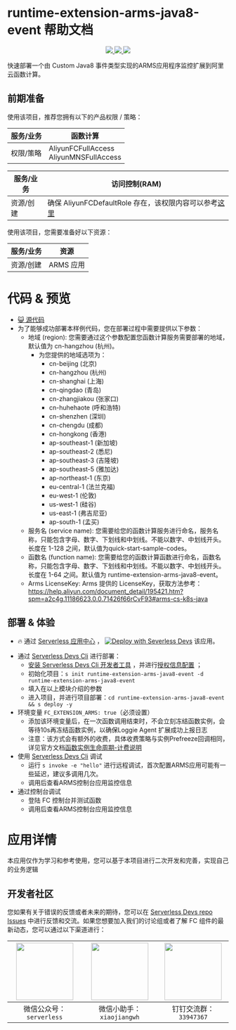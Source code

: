 # runtime-extension-arms-java8-event 帮助文档

<p align="center" class="flex justify-center">
    <a href="https://www.serverless-devs.com" class="ml-1">
    <img src="http://editor.devsapp.cn/icon?package=runtime-extension-arms-java8-event&type=packageType">
  </a>
  <a href="http://www.devsapp.cn/details.html?name=runtime-extension-arms-java8-event" class="ml-1">
    <img src="http://editor.devsapp.cn/icon?package=runtime-extension-arms-java8-event&type=packageVersion">
  </a>
  <a href="http://www.devsapp.cn/details.html?name=runtime-extension-arms-java8-event" class="ml-1">
    <img src="http://editor.devsapp.cn/icon?package=runtime-extension-arms-java8-event&type=packageDownload">
  </a>
</p>

<description>

快速部署一个由 Custom Java8 事件类型实现的ARMS应用程序监控扩展到阿里云函数计算。
</description>

## 前期准备
使用该项目，推荐您拥有以下的产品权限 / 策略：

| 服务/业务 | 函数计算 |     
| --- |  --- |   
| 权限/策略 | AliyunFCFullAccess <br> AliyunMNSFullAccess |

| 服务/业务 | 访问控制(RAM) |     
| --- |  --- |   
| 资源/创建 | 确保 AliyunFCDefaultRole 存在，该权限内容可以参考[这里](https://help.aliyun.com/document_detail/181589.html) |

使用该项目，您需要准备好以下资源：

| 服务/业务 | 资源 |     
| --- |  --- |   
| 资源/创建 | ARMS 应用 |

<codepre id="codepre">

# 代码 & 预览

- [ :smiley_cat:  源代码](https://github.com/devsapp/start-fc/blob/main/event-function/runtime-extension-arms)
- 为了能够成功部署本样例代码，您在部署过程中需要提供以下参数：
    - 地域 (region): 您需要通过这个参数配置您函数计算服务需要部署的地域，默认值为 cn-hangzhou (杭州)。
      - 为您提供的地域选项为：
        - cn-beijing (北京)
        - cn-hangzhou (杭州)
        - cn-shanghai (上海)
        - cn-qingdao (青岛)
        - cn-zhangjiakou (张家口)
        - cn-huhehaote (呼和浩特)
        - cn-shenzhen (深圳)
        - cn-chengdu (成都)
        - cn-hongkong (香港)
        - ap-southeast-1 (新加坡)
        - ap-southeast-2 (悉尼)
        - ap-southeast-3 (吉隆坡)
        - ap-southeast-5 (雅加达)
        - ap-northeast-1 (东京)
        - eu-central-1 (法兰克福)
        - eu-west-1 (伦敦)
        - us-west-1 (硅谷)
        - us-east-1 (弗吉尼亚)
        - ap-south-1 (孟买)
    - 服务名 (service name): 您需要给您的函数计算服务进行命名，服务名称，只能包含字母、数字、下划线和中划线。不能以数字、中划线开头。长度在 1-128 之间，默认值为quick-start-sample-codes。
    - 函数名 (function name): 您需要给您的函数计算函数进行命名，函数名称，只能包含字母、数字、下划线和中划线。不能以数字、中划线开头。长度在 1-64 之间。默认值为 runtime-extension-arms-java8-event。
    - Arms LicenseKey: Arms 提供的 LicenseKey，获取方法参考：https://help.aliyun.com/document_detail/195421.htm?spm=a2c4g.11186623.0.0.71426f66rCvF93#arms-cs-k8s-java

</codepre>

<deploy>

## 部署 & 体验

<appcenter>

-  :fire:  通过 [Serverless 应用中心](https://fcnext.console.aliyun.com/applications/create?template=runtime-extension-arms-java8-event) ，
[![Deploy with Severless Devs](https://img.alicdn.com/imgextra/i1/O1CN01w5RFbX1v45s8TIXPz_!!6000000006118-55-tps-95-28.svg)](https://fcnext.console.aliyun.com/applications/create?template=runtime-extension-arms-java8-event)  该应用。 

</appcenter>

- 通过 [Serverless Devs Cli](https://www.serverless-devs.com/serverless-devs/install) 进行部署：
  - [安装 Serverless Devs Cli 开发者工具](https://www.serverless-devs.com/serverless-devs/install) ，并进行[授权信息配置](https://www.serverless-devs.com/fc/config) ；
  - 初始化项目：`s init runtime-extension-arms-java8-event -d runtime-extension-arms-java8-event` 
  - 填入在以上模块介绍的参数
  - 进入项目，并进行项目部署：`cd runtime-extension-arms-java8-event && s deploy -y`
- 环境变量 `FC_EXTENSION_ARMS: true`（必须设置）
  - 添加该环境变量后，在一次函数调用结束时，不会立刻冻结函数实例，会等待10s再冻结函数实例，以确保Loggie Agent 扩展成功上报日志
  - 注意：该方式会有额外的收费，具体收费策略与实例Prefreeze回调相同，详见官方文档[函数实例生命周期-计费说明](https://help.aliyun.com/document_detail/203027.html#section-t95-ow2-tuf)
- 使用 [Serverless Devs Cli](https://www.serverless-devs.com/serverless-devs/install) 调试
  - 运行 `s invoke -e "hello"` 进行远程调试，首次配置ARMS应用可能有一些延迟，建议多调用几次。
  - 调用后查看ARMS控制台应用监控信息
- 通过控制台调试
  - 登陆 FC 控制台并测试函数
  - 调用后查看ARMS控制台应用监控信息
</deploy>

<appdetail id="flushContent">

# 应用详情



本应用仅作为学习和参考使用，您可以基于本项目进行二次开发和完善，实现自己的业务逻辑



</appdetail>

<devgroup>

## 开发者社区

您如果有关于错误的反馈或者未来的期待，您可以在 [Serverless Devs repo Issues](https://github.com/serverless-devs/serverless-devs/issues) 中进行反馈和交流。如果您想要加入我们的讨论组或者了解 FC 组件的最新动态，您可以通过以下渠道进行：

<p align="center">

| <img src="https://serverless-article-picture.oss-cn-hangzhou.aliyuncs.com/1635407298906_20211028074819117230.png" width="130px" > | <img src="https://serverless-article-picture.oss-cn-hangzhou.aliyuncs.com/1635407044136_20211028074404326599.png" width="130px" > | <img src="https://serverless-article-picture.oss-cn-hangzhou.aliyuncs.com/1635407252200_20211028074732517533.png" width="130px" > |
|--- | --- | --- |
| <center>微信公众号：`serverless`</center> | <center>微信小助手：`xiaojiangwh`</center> | <center>钉钉交流群：`33947367`</center> | 

</p>

</devgroup>
